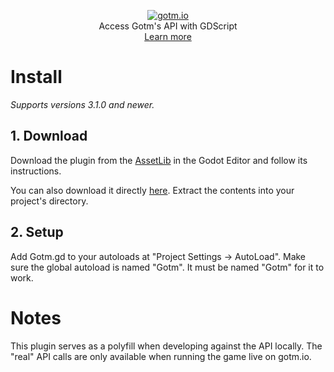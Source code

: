 <p align="center">
  <a href="https://gotm.io"><img src="https://i.imgur.com/mc8HAgS.png" alt="gotm.io"></a>
  <br/>
  Access Gotm's API with GDScript
  <br />
  <a href="https://gotm.io/about/plugin">Learn more</a>
</p>

# Install

_Supports versions 3.1.0 and newer._

## 1. Download

Download the plugin from the [AssetLib](https://docs.godotengine.org/en/stable/tutorials/assetlib/using_assetlib.html#in-the-editor) in the Godot Editor and follow its instructions.

You can also download it directly [here](https://github.com/PlayGotm/GDGotm/archive/master.zip). Extract the contents into your project's directory.

## 2. Setup

Add Gotm.gd to your autoloads at "Project Settings -> AutoLoad". Make sure the global autoload is named "Gotm". It must be named "Gotm" for it to work.

# Notes

This plugin serves as a polyfill when developing against the API locally.
The "real" API calls are only available when running the game live on gotm.io.
